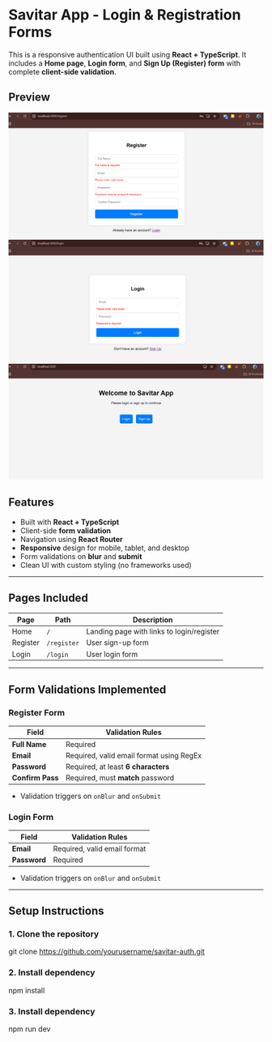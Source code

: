 # Savitar App - Login & Registration Forms

This is a responsive authentication UI built using **React + TypeScript**. It includes a **Home page**, **Login form**, and **Sign Up (Register) form** with complete **client-side validation**.

## Preview

![Register Form Screenshot](./screenshots/register.png)
![Login Form Screenshot](./screenshots/login.png)
![Home Page Screenshot](./screenshots/home.png)

## Features

- Built with **React + TypeScript**
- Client-side **form validation**
- Navigation using **React Router**
- **Responsive** design for mobile, tablet, and desktop
- Form validations on **blur** and **submit**
- Clean UI with custom styling (no frameworks used)

---

## Pages Included

| Page       | Path         | Description                          |
|------------|--------------|--------------------------------------|
| Home       | `/`          | Landing page with links to login/register |
| Register   | `/register`  | User sign-up form                    |
| Login      | `/login`     | User login form                      |

---

## Form Validations Implemented

### Register Form
| Field            | Validation Rules                                        |
|------------------|----------------------------------------------------------|
| **Full Name**    | Required                                                 |
| **Email**        | Required, valid email format using RegEx                |
| **Password**     | Required, at least **6 characters**                     |
| **Confirm Pass** | Required, must **match** password                       |

- Validation triggers on `onBlur` and `onSubmit`

### Login Form
| Field         | Validation Rules                    |
|---------------|--------------------------------------|
| **Email**     | Required, valid email format         |
| **Password**  | Required                             |

- Validation triggers on `onBlur` and `onSubmit`

---

## Setup Instructions

### 1. Clone the repository
git clone https://github.com/yourusername/savitar-auth.git


### 2. Install dependency 
npm install

### 3. Install dependency 
npm run dev
